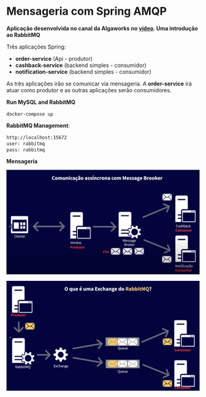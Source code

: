 # Mensageria com Spring AMQP

**Aplicação desenvolvida no canal da Algaworks no [vídeo](https://www.youtube.com/watch?v=SzcvuHjRJKE). Uma introdução ao RabbitMQ**

Três aplicações Spring:
- **order-service** (Api - produtor)
- **cashback-service** (backend simples - consumidor)
- **notification-service** (backend simples - consumidor)

As três aplicações irão se comunicar via mensageria. A **order-service** irá atuar como produtor e as outras aplicações serão consumidores.

**Run MySQL and RabbitMQ**
```
docker-compose up
```

**RabbitMQ Management**:
```
http://localhost:15672
user: rabbitmq
pass: rabbitmq
```

**Mensageria**

![Mensageria](comunicacao.png)

![Exchange](exchange.png)


